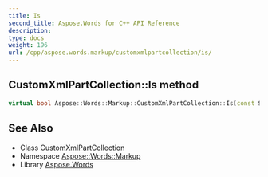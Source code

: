 ```yaml
---
title: Is
second_title: Aspose.Words for C++ API Reference
description: 
type: docs
weight: 196
url: /cpp/aspose.words.markup/customxmlpartcollection/is/
---
```

## CustomXmlPartCollection::Is method




```cpp
virtual bool Aspose::Words::Markup::CustomXmlPartCollection::Is(const System::TypeInfo &target) const override
```

## See Also

* Class [CustomXmlPartCollection](../)
* Namespace [Aspose::Words::Markup](../../)
* Library [Aspose.Words](../../../)
